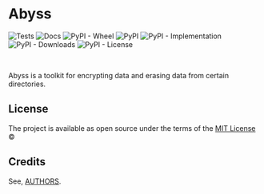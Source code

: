 # Abyss

![Tests](https://github.com/snakypy/abyss/workflows/Tests/badge.svg)
![Docs](https://readthedocs.org/projects/abyss/badge/?version=latest)
![PyPI - Wheel](https://img.shields.io/pypi/wheel/abyss)
![PyPI](https://img.shields.io/pypi/v/abyss)
![PyPI - Implementation](https://img.shields.io/pypi/implementation/abyss)
![PyPI - Downloads](https://img.shields.io/pypi/dm/abyss)
![PyPI - License](https://img.shields.io/pypi/l/abyss)

[comment]: <> (<div align="center">)

[comment]: <> (  <h4>)

[comment]: <> (    | <a href="https://github.com/snakypy/abyss">Website</a> |)

[comment]: <> (    <a href="#features">Features</a> |)

[comment]: <> (    <a href="#requirements">Requirements</a> |)

[comment]: <> (    <a href="#installing">Install</a> |)

[comment]: <> (  </h4>)

[comment]: <> (</div>)

<br>

Abyss is a toolkit for encrypting data and erasing data from certain directories.

## License

The project is available as open source under the terms of the [MIT License](https://github.com/snakypy/abyss/blob/master/LICENSE) ©

## Credits

See, [AUTHORS](https://github.com/snakypy/abyss/blob/master/AUTHORS.rst).
